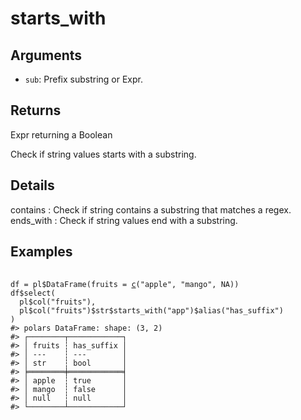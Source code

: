 # starts_with

## Arguments

- `sub`: Prefix substring or Expr.

## Returns

Expr returning a Boolean

Check if string values starts with a substring.

## Details

contains : Check if string contains a substring that matches a regex. ends_with : Check if string values end with a substring.

## Examples

<pre class='r-example'> <code> <span class='r-in'><span></span></span>
<span class='r-in'><span><span class='va'>df</span> <span class='op'>=</span> <span class='va'>pl</span><span class='op'>$</span><span class='fu'>DataFrame</span><span class='op'>(</span>fruits <span class='op'>=</span> <span class='fu'><a href='https://rdrr.io/r/base/c.html'>c</a></span><span class='op'>(</span><span class='st'>"apple"</span>, <span class='st'>"mango"</span>, <span class='cn'>NA</span><span class='op'>)</span><span class='op'>)</span></span></span>
<span class='r-in'><span><span class='va'>df</span><span class='op'>$</span><span class='fu'>select</span><span class='op'>(</span></span></span>
<span class='r-in'><span>  <span class='va'>pl</span><span class='op'>$</span><span class='fu'>col</span><span class='op'>(</span><span class='st'>"fruits"</span><span class='op'>)</span>,</span></span>
<span class='r-in'><span>  <span class='va'>pl</span><span class='op'>$</span><span class='fu'>col</span><span class='op'>(</span><span class='st'>"fruits"</span><span class='op'>)</span><span class='op'>$</span><span class='va'>str</span><span class='op'>$</span><span class='fu'>starts_with</span><span class='op'>(</span><span class='st'>"app"</span><span class='op'>)</span><span class='op'>$</span><span class='fu'>alias</span><span class='op'>(</span><span class='st'>"has_suffix"</span><span class='op'>)</span></span></span>
<span class='r-in'><span><span class='op'>)</span></span></span>
<span class='r-out co'><span class='r-pr'>#&gt;</span> polars DataFrame: shape: (3, 2)</span>
<span class='r-out co'><span class='r-pr'>#&gt;</span> ┌────────┬────────────┐</span>
<span class='r-out co'><span class='r-pr'>#&gt;</span> │ fruits ┆ has_suffix │</span>
<span class='r-out co'><span class='r-pr'>#&gt;</span> │ ---    ┆ ---        │</span>
<span class='r-out co'><span class='r-pr'>#&gt;</span> │ str    ┆ bool       │</span>
<span class='r-out co'><span class='r-pr'>#&gt;</span> ╞════════╪════════════╡</span>
<span class='r-out co'><span class='r-pr'>#&gt;</span> │ apple  ┆ true       │</span>
<span class='r-out co'><span class='r-pr'>#&gt;</span> │ mango  ┆ false      │</span>
<span class='r-out co'><span class='r-pr'>#&gt;</span> │ null   ┆ null       │</span>
<span class='r-out co'><span class='r-pr'>#&gt;</span> └────────┴────────────┘</span>
 </code></pre>